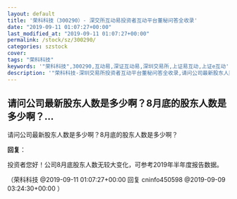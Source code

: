 ```yaml
---
layout: default
title: '荣科科技（300290）- 深交所互动易投资者互动平台董秘问答全收录'
date: "2019-09-11 01:07:27+00:00"
last_modified_at: "2019-09-11 01:07:27+00:00"
permalink: /stock/sz/300290/
categories: szstock
cover: 
tags: "荣科科技"
keywords: '"荣科科技",300290,互动易,深证互动易,深圳交易所,上证易互动,上证e互动'
description: '"荣科科技-深圳交易所投资者互动平台董秘问答全收录,请问公司最新股东人数是多少啊？8月底的股东人数是多少啊？"'
---
```


## 请问公司最新股东人数是多少啊？8月底的股东人数是多少啊？...

请问公司最新股东人数是多少啊？8月底的股东人数是多少啊？

**回复**：

投资者您好！公司8月底股东人数无较大变化，可参考2019年半年度报告数据。 

（荣科科技  @2019-09-11 01:07:27+00:00 回复 cninfo450598  @2019-09-09 03:24:30+00:00 ）


